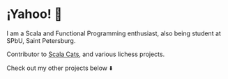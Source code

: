 # ¡Yahoo! :partying_face:

I am a Scala and Functional Programming enthusiast, also being student at SPbU, Saint Petersburg.

Contributor to [Scala Cats](https://github.com/typelevel/cats), and various lichess projects.

Check out my other projects below :arrow_down:
